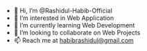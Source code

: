 - 👋 Hi, I’m @Rashidul-Habib-Official
- 👀 I’m interested in Web Application
- 🌱 I’m currently learning Web Development
- 💞️ I’m looking to collaborate on Web Projects
- 📫 Reach me at habibrashidul@gmail.com

<!---
Rashidul-Habib-Official/Rashidul-Habib-Official is a ✨ special ✨ repository because its `README.md` (this file) appears on your GitHub profile.
You can click the Preview link to take a look at your changes.
--->
